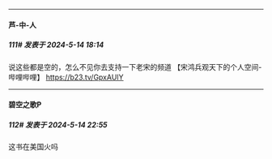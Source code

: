 ﻿
*****

####  芦-中-人  
##### 111#       发表于 2024-5-14 18:14

说这些都是空的，怎么不见你去支持一下老宋的频道
【宋鸿兵观天下的个人空间-哔哩哔哩】 https://b23.tv/GpxAUIY


*****

####  碧空之歌P  
##### 112#       发表于 2024-5-14 22:55

这书在美国火吗

